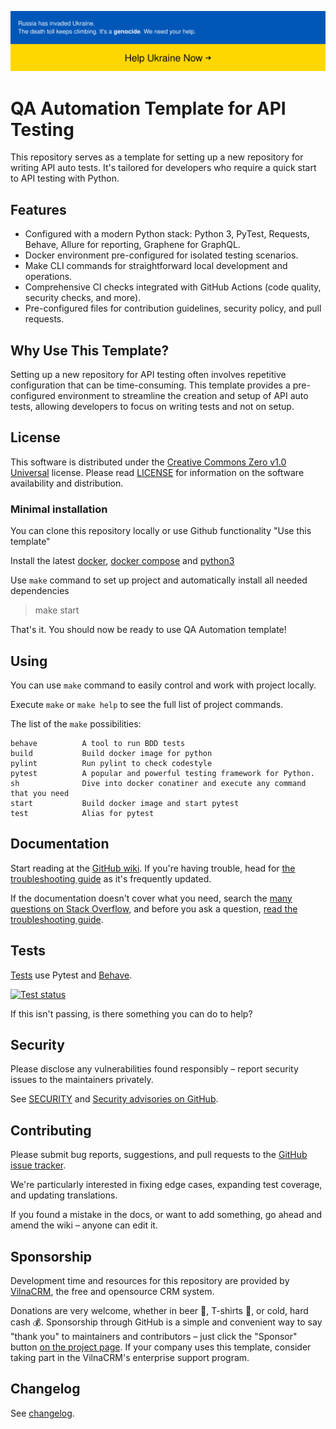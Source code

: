 [![SWUbanner](https://raw.githubusercontent.com/vshymanskyy/StandWithUkraine/main/banner2-direct.svg)](https://supportukrainenow.org/)

# QA Automation Template for API Testing

This repository serves as a template for setting up a new repository for writing API auto tests. It's tailored for developers who require a quick start to API testing with Python.

## Features
- Configured with a modern Python stack: Python 3, PyTest, Requests, Behave, Allure for reporting, Graphene for GraphQL.
- Docker environment pre-configured for isolated testing scenarios.
- Make CLI commands for straightforward local development and operations.
- Comprehensive CI checks integrated with GitHub Actions (code quality, security checks, and more).
- Pre-configured files for contribution guidelines, security policy, and pull requests.

## Why Use This Template?
Setting up a new repository for API testing often involves repetitive configuration that can be time-consuming. This template provides a pre-configured environment to streamline the creation and setup of API auto tests, allowing developers to focus on writing tests and not on setup.

## License
This software is distributed under the [Creative Commons Zero v1.0 Universal](https://creativecommons.org/publicdomain/zero/1.0/deed) license. Please read [LICENSE](https://github.com/VilnaCRM-Org/tests-template/blob/main/LICENSE) for information on the software availability and distribution.

### Minimal installation
You can clone this repository locally or use Github functionality "Use this template"

Install the latest [docker](https://docs.docker.com/engine/install/), [docker compose](https://docs.docker.com/compose/install/) and [python3](https://www.python.org/downloads/)

Use `make` command to set up project and automatically install all needed dependencies
> make start

That's it. You should now be ready to use QA Automation template!

## Using
You can use `make` command to easily control and work with project locally.

Execute `make` or `make help` to see the full list of project commands.

The list of the `make` possibilities:

```
behave          A tool to run BDD tests
build           Build docker image for python
pylint          Run pylint to check codestyle
pytest          A popular and powerful testing framework for Python.
sh              Dive into docker conatiner and execute any command that you need
start           Build docker image and start pytest
test            Alias for pytest
```

## Documentation
Start reading at the [GitHub wiki](https://github.com/VilnaCRM-Org/tests-template/wiki). If you're having trouble, head for [the troubleshooting guide](https://github.com/VilnaCRM-Org/tests-template/wiki/Troubleshooting) as it's frequently updated.

If the documentation doesn't cover what you need, search the [many questions on Stack Overflow](http://stackoverflow.com/questions/tagged/vilnacrm), and before you ask a question, [read the troubleshooting guide](https://github.com/VilnaCRM-Org/tests-template/wiki/Troubleshooting).

## Tests
[Tests](https://github.com/VilnaCRM-Org/tests-template/tree/main/tests/) use Pytest and [Behave](https://github.com/behave/behave).

[![Test status](https://github.com/VilnaCRM-Org/tests-template/workflows/Tests/badge.svg)](https://github.com/VilnaCRM-Org/tests-template/actions)

If this isn't passing, is there something you can do to help?

## Security
Please disclose any vulnerabilities found responsibly – report security issues to the maintainers privately.

See [SECURITY](https://github.com/VilnaCRM-Org/tests-template/tree/main/SECURITY.md) and [Security advisories on GitHub](https://github.com/VilnaCRM-Org/tests-template/security).

## Contributing
Please submit bug reports, suggestions, and pull requests to the [GitHub issue tracker](https://github.com/VilnaCRM-Org/tests-template/issues).

We're particularly interested in fixing edge cases, expanding test coverage, and updating translations.

If you found a mistake in the docs, or want to add something, go ahead and amend the wiki – anyone can edit it.

## Sponsorship
Development time and resources for this repository are provided by [VilnaCRM](https://vilnacrm.com/), the free and opensource CRM system.

Donations are very welcome, whether in beer 🍺, T-shirts 👕, or cold, hard cash 💰. Sponsorship through GitHub is a simple and convenient way to say "thank you" to maintainers and contributors – just click the "Sponsor" button [on the project page](https://github.com/VilnaCRM-Org/tests-template). If your company uses this template, consider taking part in the VilnaCRM's enterprise support program.

## Changelog
See [changelog](CHANGELOG.md).
